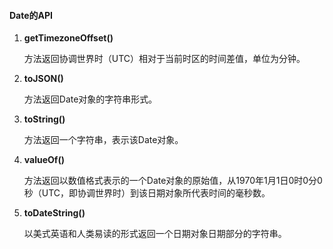 ####  Date的API

1. **getTimezoneOffset()**        

   方法返回协调世界时（UTC）相对于当前时区的时间差值，单位为分钟。

2. **toJSON()**                               

   方法返回Date对象的字符串形式。

3. **toString()**                            

   方法返回一个字符串，表示该Date对象。

4. **valueOf()**                             

   方法返回以数值格式表示的一个Date对象的原始值，从1970年1月1日0时0分0秒（UTC，即协调世界时）到该日期对象所代表时间的毫秒数。

5. **toDateString()**                      

   以美式英语和人类易读的形式返回一个日期对象日期部分的字符串。